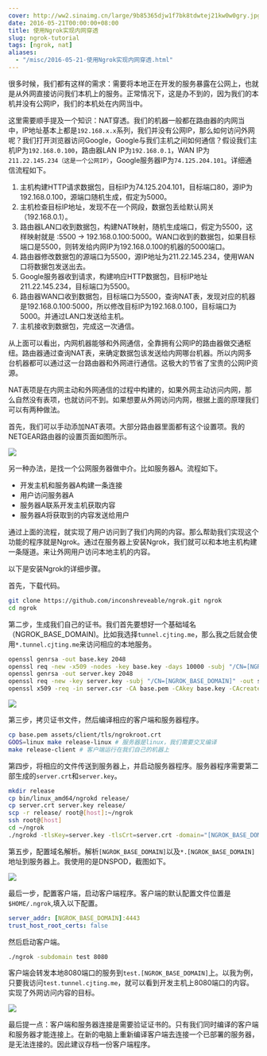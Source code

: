 ```yaml
---
cover: http://ww2.sinaimg.cn/large/9b85365djw1f7bk8tdwtej21kw0w0gry.jpg
date: 2016-05-21T00:00:00+08:00
title: 使用Ngrok实现内网穿透
slug: ngrok-tutorial
tags: [ngrok, nat]
aliases:
  - "/misc/2016-05-21-使用Ngrok实现内网穿透.html"
---
```

很多时候，我们都有这样的需求：需要将本地正在开发的服务暴露在公网上，也就是从外网直接访问我们本机上的服务。正常情况下，这是办不到的，因为我们的本机并没有公网IP，我们的本机处在内网当中。

这里需要顺手提及一个知识：NAT穿透。我们的机器一般都在路由器的内网当中，IP地址基本上都是`192.168.x.x`系列，我们并没有公网IP，那么如何访问外网呢？我们打开浏览器访问Google，Google与我们主机之间如何通信？假设我们主机IP为`192.168.0.100`，路由器LAN IP为`192.168.0.1`，WAN IP为`211.22.145.234（这是一个公网IP）`，Google服务器IP为`74.125.204.101`。详细通信流程如下。

<!--more-->

1. 主机构建HTTP请求数据包，目标IP为74.125.204.101，目标端口80，源IP为192.168.0.100，源端口随机生成，假定为5000。
2. 主机检查目标IP地址，发现不在一个网段，数据包丢给默认网关（192.168.0.1）。
3. 路由器LAN口收到数据包，构建NAT映射，随机生成端口，假定为5500，这样映射就是 :5500 -> 192.168.0.100:5000。WAN口收到的数据包，如果目标端口是5500，则转发给内网IP为192.168.0.100的机器的5000端口。
4. 路由器修改数据包的源端口为5500，源IP地址为211.22.145.234，使用WAN口将数据包发送出去。
5. Google服务器收到请求，构建响应HTTP数据包，目标IP地址211.22.145.234，目标端口为5500。
6. 路由器WAN口收到数据包，目标端口为5500，查询NAT表，发现对应的机器是192.168.0.100:5000，所以修改目标IP为192.168.0.100，目标端口为5000。并通过LAN口发送给主机。
7. 主机接收到数据包，完成这一次通信。

从上面可以看出，内网机器能够和外网通信，全靠拥有公网IP的路由器做交通枢纽。路由器通过查询NAT表，来确定数据包该发送给内网哪台机器。所以内网多台机器都可以通过这一台路由器和外网进行通信。这极大的节省了宝贵的公网IP资源。

NAT表项是在内网主动和外网通信的过程中构建的，如果外网主动访问内网，那么自然没有表项，也就访问不到。如果想要从外网访问内网，根据上面的原理我们可以有两种做法。

首先，我们可以手动添加NAT表项。大部分路由器里面都有这个设置项。我的NETGEAR路由器的设置页面如图所示。

![](http://ww2.sinaimg.cn/large/9b85365dgw1f43dxm3ux6j21gz0jo78u.jpg)

另一种办法，是找一个公网服务器做中介。比如服务器A。流程如下。

- 开发主机和服务器A构建一条连接
- 用户访问服务器A
- 服务器A联系开发主机获取内容
- 服务器A将获取到的内容发送给用户

通过上面的流程，就实现了用户访问到了我们内网的内容。那么帮助我们实现这个功能的程序就是Ngrok。通过在服务器上安装Ngrok，我们就可以和本地主机构建一条隧道。来让外网用户访问本地主机的内容。

以下是安装Ngrok的详细步骤。

首先，下载代码。

```bash
git clone https://github.com/inconshreveable/ngrok.git ngrok
cd ngrok
```

第二步，生成我们自己的证书。我们首先要想好一个基础域名（NGROK_BASE_DOMAIN)。比如我选择`tunnel.cjting.me`，那么我之后就会使用`*.tunnel.cjting.me`来访问相应的本地服务。

```bash
openssl genrsa -out base.key 2048
openssl req -new -x509 -nodes -key base.key -days 10000 -subj "/CN=[NGROK_BASE_DOMAIN]" -out base.pem
openssl genrsa -out server.key 2048
openssl req -new -key server.key -subj "/CN=[NGROK_BASE_DOMAIN]" -out server.csr
openssl x509 -req -in server.csr -CA base.pem -CAkey base.key -CAcreateserial -days 10000 -out server.crt
```

![](http://ww2.sinaimg.cn/large/9b85365djw1f439iat2lpj20qi0g5grx.jpg)

第三步，拷贝证书文件，然后编译相应的客户端和服务器程序。

```bash
cp base.pem assets/client/tls/ngrokroot.crt
GOOS=linux make release-linux # 服务器是linux，我们需要交叉编译
make release-client # 客户端运行在我们自己的机器上
```

第四步，将相应的文件传送到服务器上，并启动服务器程序。服务器程序需要第二部生成的`server.crt`和`server.key`。

```bash
mkdir release
cp bin/linux_amd64/ngrokd release/
cp server.crt server.key release/
scp -r release/ root@[host]:~/ngrok
ssh root@[host]
cd ~/ngrok
./ngrokd -tlsKey=server.key -tlsCrt=server.crt -domain="[NGROK_BASE_DOMAIN]" -httpAddr=":80" -httpsAddr=":443"
```

第五步，配置域名解析。解析`[NGROK_BASE_DOMAIN]`以及`*.[NGROK_BASE_DOMAIN]`地址到服务器上。我使用的是DNSPOD，截图如下。

![](http://ww1.sinaimg.cn/large/9b85365djw1f43rtmytwvj20nn0bqwgl.jpg)

最后一步，配置客户端，启动客户端程序。客户端的默认配置文件位置是`$HOME/.ngrok`,填入以下配置。

```yaml
server_addr: [NGROK_BASE_DOMAIN]:4443
trust_host_root_certs: false
```

然后启动客户端。

```bash
./ngrok -subdomain test 8080
```

客户端会转发本地8080端口的服务到`test.[NGROK_BASE_DOMAIN]`上。以我为例，只要我访问`test.tunnel.cjting.me`，就可以看到开发主机上8080端口的内容。实现了外网访问内容的目标。

![](http://ww2.sinaimg.cn/large/9b85365dgw1f43t9r2wshj20iq06i74v.jpg)

最后提一点：客户端和服务器连接是需要验证证书的。只有我们同时编译的客户端和服务器才能连接上。在新的电脑上重新编译客户端去连接一个已部署的服务器，是无法连接的。因此建议存档一份客户端程序。
